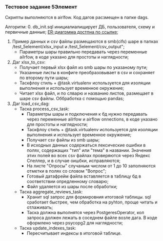 ### Тестовое задание 5Элемент

Скрипты выполняются в airlfow. Код дагов расзмещен в папке dags.

Алгоритм:
0. db_init.sql инициалиалищирует ДБ, пользователя, схему и первичные данные; [ER-диагрмма достпна по ссылке](https://dbdiagram.io/e/6886aafacca18e685cf2b0ae/6886ab5fcca18e685cf2b5a2);

1. Пример данных и csv файлы размещаются в smb(cifs) шаре в папках /test_5element/xlsx_input и /test_5element/csv_output";
   - Параметры шары правильно передавать через переменные ailrfow, в коде указано для простоты и наглядности; 
2. Даг xlsx_to_csv:
    - Получает первый xlsx файл из smb шары по указаному пути;
    - Указанные листы в конфиге преобразовывает в csv и сохраняет по второму пути шары;
    - Таскфлоу стиль + @task.virtualenv используется для изоляции выполнения и использует временное окружение;
    - Читает xlsx файл, и по слварю и названию листов, размещает в шаре csv файлы. Оббработка с помощью pandas;
3. Даг load_csv_dag:
    - Таска process_csv_task:
        - Параметры шары и подключения к бд нужно передавать через переменные ailrfow и airflow onnections, в коде указано для простоты и наглядности;
        - Таскфлоу стиль + @task.virtualenv используется для изоляции выполнения и использует временное окружение;
        - Получает csv файлы из smb шары;
        - В исходных данных содержаться лексические ошибки в полях, содержащих "тип" или "тема" в названии. Значения этих полей во всех csv файлах проверяются через Яндекс Спеллер, и в случае оишбки, исправляются;
        - На листе "Опросы" случаным числом от 1 до 10 заполняются отметки в полях со словом "Вопрос";
        - Готовый датафрейм файла вставляется в таблицу бд в соответствии опредленному словарю;
        - Файл удаляется из шары после обработки;
    - Таска aggregate_reviews_task:
        - Хранит sql запрос для формировния итоговой таблицы. sql сработает быстрее, чем обработка на pyhton, проще читать и отлаживать;
        - Таска должна выполнятся через PostgeresOperator, кол запроса должен лежать в соседнем файле возле дага. В коде оформлено через psycopg2 для наглядности;
    - Таска update_indexes_task:
        - Пересчитывает индексы в итоговой таблице.
